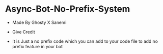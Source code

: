 # Async-Bot-No-Prefix-System
- Made By Ghosty X Sanemi 




- Give Credit
- It is Just a no prefix code which you can add to your code file to add no prefix feature in your bot


